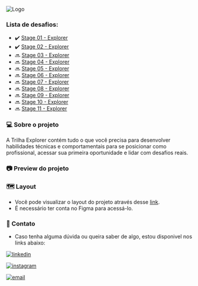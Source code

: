 
![Logo](https://raw.githubusercontent.com/1juniorbarros/js-roger-melo/main/explorer.png?token=GHSAT0AAAAAAB47SRGPBN6PK4WYFS7335OQY7OH5RQ)

### Lista de desafios:

- ✔️ [Stage 01 - Explorer](https://1juniorbarros.github.io/devclub/linktree/)
- ✔️ [Stage 02 - Explorer](https://1juniorbarros.github.io/devclub/portfolio-v2/)
- 🔜 [Stage 03 - Explorer](https://1juniorbarros.github.io/)
- 🔜 [Stage 04 - Explorer](https://1juniorbarros.github.io/)
- 🔜 [Stage 05 - Explorer](https://1juniorbarros.github.io/)
- 🔜 [Stage 06 - Explorer](https://1juniorbarros.github.io/)
- 🔜 [Stage 07 - Explorer](https://1juniorbarros.github.io/)
- 🔜 [Stage 08 - Explorer](https://1juniorbarros.github.io/)
- 🔜 [Stage 09 - Explorer](https://1juniorbarros.github.io/)
- 🔜 [Stage 10 - Explorer](https://1juniorbarros.github.io/)
- 🔜 [Stage 11 - Explorer](https://1juniorbarros.github.io/)



### 💻 Sobre o projeto


A Trilha Explorer contém tudo o que você precisa para desenvolver habilidades técnicas e comportamentais para se posicionar como profissional, acessar sua primeira oportunidade e lidar com desafios reais.
### 📷 Preview do projeto


### 🗺️ Layout

- Você pode visualizar o layout do projeto através desse [link](https://www.figma.com/).
- É necessário ter conta no Figma para acessá-lo.

### 💬 Contato

- Caso tenha alguma dúvida ou queira saber de algo, estou disponivel nos links abaixo:

[![linkedin](https://img.shields.io/badge/linkedin-1C5944?style=for-the-badge&logo=linkedin&logoColor=FEFBFF)](https://www.linkedin.com/in/1juniorbarros)
 
[![instagram](https://img.shields.io/badge/instagram-1C5944?style=for-the-badge&logo=instagram&logoColor=FEFBFF)](https://instagram.com/1juniorbarros) 

[![email](https://img.shields.io/badge/gmail-1C5944?style=for-the-badge&logo=gmail&logoColor=FEFBFF)](https://www.linkedin.com/in/1juniorbarros) 



